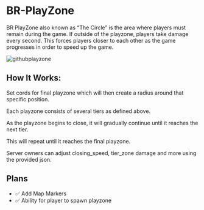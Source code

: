 # BR-PlayZone
BR PlayZone also known as “The Circle” is the area where players must remain during the game. If outside of the playzone, players take damage every second.
This forces players closer to each other as the game progresses in order to speed up the game.

![githubplayzone](https://github.com/redwavedayz/BR-PlayZone/assets/157925391/11c43acd-0888-44e0-8cfd-e6ff9f720f9e)

  ## How It Works:
  Set cords for final playzone which will then create a radius around that specific position.
  
  Each playzone consists of several tiers as defined above.
  
  As the playzone begins to close, it will gradually continue until it reaches the next tier.

  This will repeat until it reaches the final playzone.
  
  Server owners can adjust closing_speed, tier_zone damage and more using the provided json.
  
## Plans

* ✅ Add Map Markers 
* ✅ Ability for player to spawn playzone
